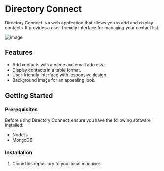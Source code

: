 # Directory Connect

Directory Connect is a web application that allows you to add and display contacts. It provides a user-friendly interface for managing your contact list.

![image](https://github.com/itisdanish/Directory-Connect-NodeJs-MongoDB/assets/65316644/ef4a0d05-ded7-4a28-a1ef-c2e75d24cfda)


## Features

- Add contacts with a name and email address.
- Display contacts in a table format.
- User-friendly interface with responsive design.
- Background image for an appealing look.

## Getting Started

### Prerequisites

Before using Directory Connect, ensure you have the following software installed:

- Node.js
- MongoDB

### Installation

1. Clone this repository to your local machine:


